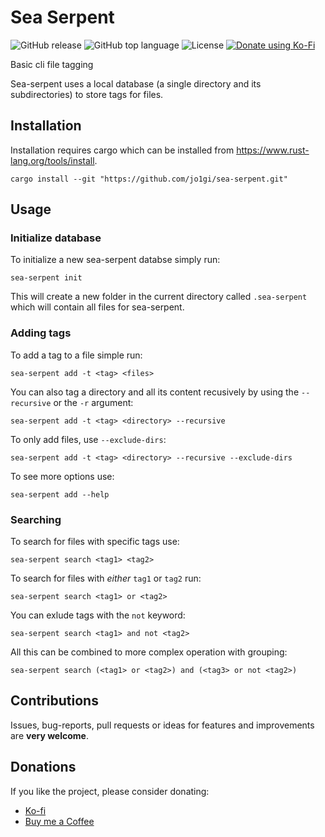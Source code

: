 # Sea Serpent
![GitHub release](https://img.shields.io/github/v/release/jo1gi/sea-serpent)
![GitHub top language](https://img.shields.io/github/languages/top/jo1gi/sea-serpent)
![License](https://img.shields.io/github/license/jo1gi/sea-serpent)
[![Donate using Ko-Fi](https://img.shields.io/badge/donate-kofi-00b9fe?logo=ko-fi&logoColor=00b9fe)](https://ko-fi.com/jo1gi)

Basic cli file tagging

Sea-serpent uses a local database (a single directory and its subdirectories) to
store tags for files.

## Installation
Installation requires cargo which can be installed from https://www.rust-lang.org/tools/install.
```shell
cargo install --git "https://github.com/jo1gi/sea-serpent.git"
```

## Usage

### Initialize database
To initialize a new sea-serpent databse simply run:
```shell
sea-serpent init
```
This will create a new folder in the current directory called `.sea-serpent`
which will contain all files for sea-serpent.

### Adding tags
To add a tag to a file simple run:
```shell
sea-serpent add -t <tag> <files>
```

You can also tag a directory and all its content recusively by using the
`--recursive` or the `-r` argument:
```shell
sea-serpent add -t <tag> <directory> --recursive
```

To only add files, use `--exclude-dirs`:
```shell
sea-serpent add -t <tag> <directory> --recursive --exclude-dirs
```

To see more options use:
```shell
sea-serpent add --help
```

### Searching
To search for files with specific tags use:
```shell
sea-serpent search <tag1> <tag2>
```

To search for files with *either* `tag1` or `tag2` run:
```shell
sea-serpent search <tag1> or <tag2>
```

You can exlude tags with the `not` keyword:
```shell
sea-serpent search <tag1> and not <tag2>
```

All this can be combined to more complex operation with grouping:
```shell
sea-serpent search (<tag1> or <tag2>) and (<tag3> or not <tag2>)
```

## Contributions
Issues, bug-reports, pull requests or ideas for features and improvements are
**very welcome**.

## Donations
If you like the project, please consider donating:
- [Ko-fi](https://ko-fi.com/jo1gi)
- [Buy me a Coffee](https://www.buymeacoffee.com/joakimholm)
